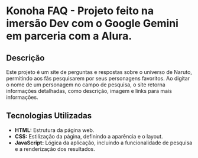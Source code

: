 # Konoha FAQ - Projeto feito na imersão Dev com o Google Gemini em parceria com a Alura.

## Descrição

Este projeto é um site de perguntas e respostas sobre o universo de Naruto, permitindo aos fãs pesquisarem por seus personagens favoritos. 
Ao digitar o nome de um personagem no campo de pesquisa, o site retorna informações detalhadas, como descrição, imagem e links para mais informações.

## Tecnologias Utilizadas

* **HTML:** Estrutura da página web.
* **CSS:** Estilização da página, definindo a aparência e o layout.
* **JavaScript:** Lógica da aplicação, incluindo a funcionalidade de pesquisa e a renderização dos resultados.
